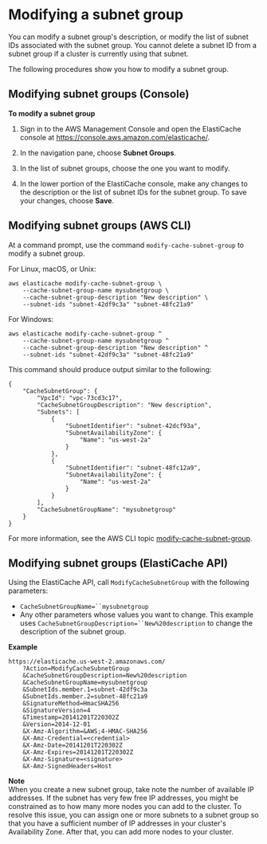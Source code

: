 # Modifying a subnet group<a name="SubnetGroups.Modifying"></a>

You can modify a subnet group's description, or modify the list of subnet IDs associated with the subnet group\. You cannot delete a subnet ID from a subnet group if a cluster is currently using that subnet\.

The following procedures show you how to modify a subnet group\.

## Modifying subnet groups \(Console\)<a name="SubnetGroups.Modifying.CON"></a>

**To modify a subnet group**

1. Sign in to the AWS Management Console and open the ElastiCache console at [ https://console\.aws\.amazon\.com/elasticache/](https://console.aws.amazon.com/elasticache/)\.

1. In the navigation pane, choose **Subnet Groups**\.

1. In the list of subnet groups, choose the one you want to modify\.

1. In the lower portion of the ElastiCache console, make any changes to the description or the list of subnet IDs for the subnet group\. To save your changes, choose **Save**\.

## Modifying subnet groups \(AWS CLI\)<a name="SubnetGroups.Modifying.CLI"></a>

At a command prompt, use the command `modify-cache-subnet-group` to modify a subnet group\.

For Linux, macOS, or Unix:

```
aws elasticache modify-cache-subnet-group \
    --cache-subnet-group-name mysubnetgroup \
    --cache-subnet-group-description "New description" \
    --subnet-ids "subnet-42df9c3a" "subnet-48fc21a9"
```

For Windows:

```
aws elasticache modify-cache-subnet-group ^
    --cache-subnet-group-name mysubnetgroup ^
    --cache-subnet-group-description "New description" ^
    --subnet-ids "subnet-42df9c3a" "subnet-48fc21a9"
```

This command should produce output similar to the following:

```
{
    "CacheSubnetGroup": {
        "VpcId": "vpc-73cd3c17", 
        "CacheSubnetGroupDescription": "New description", 
        "Subnets": [
            {
                "SubnetIdentifier": "subnet-42dcf93a", 
                "SubnetAvailabilityZone": {
                    "Name": "us-west-2a"
                }
            },
            {
                "SubnetIdentifier": "subnet-48fc12a9", 
                "SubnetAvailabilityZone": {
                    "Name": "us-west-2a"
                }
            }
        ], 
        "CacheSubnetGroupName": "mysubnetgroup"
    }
}
```

For more information, see the AWS CLI topic [modify\-cache\-subnet\-group](https://docs.aws.amazon.com/cli/latest/reference/elasticache/modify-cache-subnet-group.html)\.

## Modifying subnet groups \(ElastiCache API\)<a name="SubnetGroups.Modifying.API"></a>

Using the ElastiCache API, call `ModifyCacheSubnetGroup` with the following parameters:
+ `CacheSubnetGroupName=``mysubnetgroup`
+ Any other parameters whose values you want to change\. This example uses `CacheSubnetGroupDescription=``New%20description` to change the description of the subnet group\.

**Example**  

```
https://elasticache.us-west-2.amazonaws.com/
    ?Action=ModifyCacheSubnetGroup
    &CacheSubnetGroupDescription=New%20description
    &CacheSubnetGroupName=mysubnetgroup
    &SubnetIds.member.1=subnet-42df9c3a
    &SubnetIds.member.2=subnet-48fc21a9
    &SignatureMethod=HmacSHA256
    &SignatureVersion=4
    &Timestamp=20141201T220302Z
    &Version=2014-12-01
    &X-Amz-Algorithm=&AWS;4-HMAC-SHA256
    &X-Amz-Credential=<credential>
    &X-Amz-Date=20141201T220302Z
    &X-Amz-Expires=20141201T220302Z
    &X-Amz-Signature=<signature>
    &X-Amz-SignedHeaders=Host
```

**Note**  
When you create a new subnet group, take note the number of available IP addresses\. If the subnet has very few free IP addresses, you might be constrained as to how many more nodes you can add to the cluster\. To resolve this issue, you can assign one or more subnets to a subnet group so that you have a sufficient number of IP addresses in your cluster's Availability Zone\. After that, you can add more nodes to your cluster\.